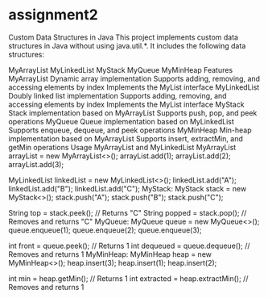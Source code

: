 # assignment2
Custom Data Structures in Java
This project implements custom data structures in Java without using java.util.*. It includes the following data structures:

MyArrayList
MyLinkedList
MyStack
MyQueue
MyMinHeap
Features
MyArrayList
Dynamic array implementation
Supports adding, removing, and accessing elements by index
Implements the MyList interface
MyLinkedList
Doubly linked list implementation
Supports adding, removing, and accessing elements by index
Implements the MyList interface
MyStack
Stack implementation based on MyArrayList
Supports push, pop, and peek operations
MyQueue
Queue implementation based on MyLinkedList
Supports enqueue, dequeue, and peek operations
MyMinHeap
Min-heap implementation based on MyArrayList
Supports insert, extractMin, and getMin operations
Usage
MyArrayList and MyLinkedList
MyArrayList<Integer> arrayList = new MyArrayList<>();
arrayList.add(1);
arrayList.add(2);
arrayList.add(3);

MyLinkedList<String> linkedList = new MyLinkedList<>();
linkedList.add("A");
linkedList.add("B");
linkedList.add("C");
MyStack:
MyStack<String> stack = new MyStack<>();
stack.push("A");
stack.push("B");
stack.push("C");

String top = stack.peek();  // Returns "C"
String popped = stack.pop();  // Removes and returns "C"
MyQueue:
MyQueue<Integer> queue = new MyQueue<>();
queue.enqueue(1);
queue.enqueue(2);
queue.enqueue(3);

int front = queue.peek();  // Returns 1
int dequeued = queue.dequeue();  // Removes and returns 1
MyMinHeap:
MyMinHeap<Integer> heap = new MyMinHeap<>();
heap.insert(3);
heap.insert(1);
heap.insert(2);

int min = heap.getMin();  // Returns 1
int extracted = heap.extractMin();  // Removes and returns 1
